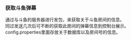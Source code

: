 ### 获取斗鱼弹幕
通过与斗鱼的服务器进行发包，来获取关于斗鱼房间的信息。<br>
同过发送几次后可不断的获取此房间的弹幕信息到控制台展示。<br>
config.properties里面存放关于数据库以及房间号的信息。<br>
